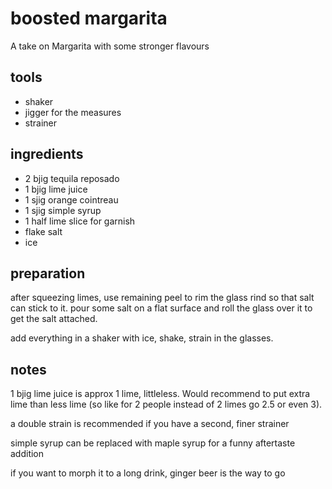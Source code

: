 # boosted margarita

A take on Margarita with some stronger flavours

## tools

- shaker
- jigger for the measures
- strainer

## ingredients

- 2 bjig tequila reposado
- 1 bjig lime juice
- 1 sjig orange cointreau
- 1 sjig simple syrup
- 1 half lime slice for garnish
- flake salt
- ice

## preparation

after squeezing limes, use remaining peel to rim the glass rind so that salt can stick to it. pour some salt on a flat surface and roll the glass over it to get the salt attached.

add everything in a shaker with ice, shake, strain in the glasses.

## notes

1 bjig lime juice is approx 1 lime, littleless. Would recommend to put extra lime than less lime (so like for 2 people instead of 2 limes go 2.5 or even 3).

a double strain is recommended if you have a second, finer strainer

simple syrup can be replaced with maple syrup for a funny aftertaste addition

if you want to morph it to a long drink, ginger beer is the way to go

